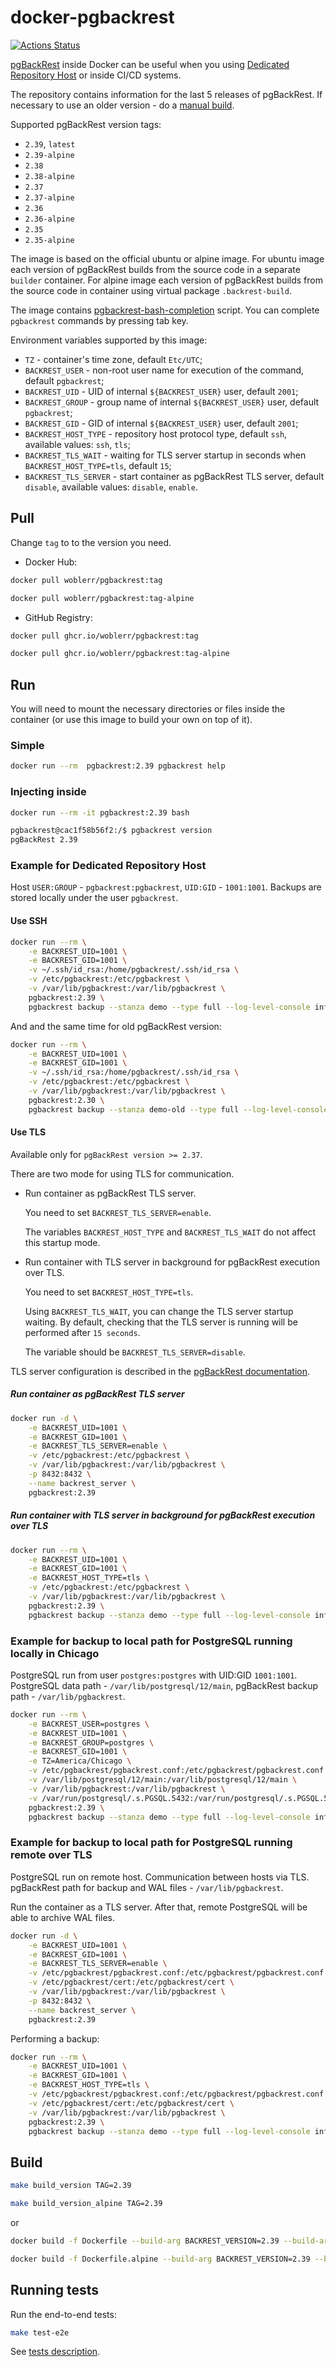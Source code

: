 # docker-pgbackrest

[![Actions Status](https://github.com/woblerr/docker-pgbackrest/workflows/build/badge.svg)](https://github.com/woblerr/docker-pgbackrest/actions)

[pgBackRest](https://pgbackrest.org/) inside Docker can be useful when you using [Dedicated Repository Host](https://pgbackrest.org/user-guide.html#repo-host) or inside CI/CD systems.

The repository contains information for the last 5 releases of pgBackRest. If necessary to use an older version -  do a [manual build](#build).

Supported pgBackRest version tags:

* `2.39`, `latest`
* `2.39-alpine`
* `2.38`
* `2.38-alpine`
* `2.37`
* `2.37-alpine`
* `2.36`
* `2.36-alpine`
* `2.35`
* `2.35-alpine`

The image is based on the official ubuntu or alpine image. For ubuntu image each version of pgBackRest builds from the source code in a separate `builder` container. For alpine image each version of pgBackRest builds from the source code in container using virtual package `.backrest-build`.

The image contains [pgbackrest-bash-completion](https://github.com/woblerr/pgbackrest-bash-completion) script. You can complete `pgbackrest` commands by pressing tab key.

Environment variables supported by this image:

* `TZ` - container's time zone, default `Etc/UTC`;
* `BACKREST_USER` - non-root user name for execution of the command, default `pgbackrest`;
* `BACKREST_UID` - UID of internal `${BACKREST_USER}` user, default `2001`;
* `BACKREST_GROUP` - group name of internal `${BACKREST_USER}` user, default `pgbackrest`;
* `BACKREST_GID` - GID of internal `${BACKREST_USER}` user, default `2001`;
* `BACKREST_HOST_TYPE` - repository host protocol type, default `ssh`, available values: `ssh`, `tls`;
* `BACKREST_TLS_WAIT` - waiting for TLS server startup in seconds when `BACKREST_HOST_TYPE=tls`, default `15`;
* `BACKREST_TLS_SERVER` - start container as pgBackRest TLS server, default `disable`, available values: `disable`, `enable`.

## Pull

Change `tag` to to the version you need.

* Docker Hub:

```bash
docker pull woblerr/pgbackrest:tag
```

```bash
docker pull woblerr/pgbackrest:tag-alpine
```

* GitHub Registry:

```bash
docker pull ghcr.io/woblerr/pgbackrest:tag
```

```bash
docker pull ghcr.io/woblerr/pgbackrest:tag-alpine
```

## Run

You will need to mount the necessary directories or files inside the container (or use this image to build your own on top of it).

### Simple

```bash
docker run --rm  pgbackrest:2.39 pgbackrest help
```

### Injecting inside

```bash
docker run --rm -it pgbackrest:2.39 bash

pgbackrest@cac1f58b56f2:/$ pgbackrest version
pgBackRest 2.39
```

### Example for Dedicated Repository Host

Host `USER:GROUP` - `pgbackrest:pgbackrest`, `UID:GID` - `1001:1001`. Backups are stored locally under the user `pgbackrest`.

#### Use SSH

```bash
docker run --rm \
    -e BACKREST_UID=1001 \
    -e BACKREST_GID=1001 \
    -v ~/.ssh/id_rsa:/home/pgbackrest/.ssh/id_rsa \
    -v /etc/pgbackrest:/etc/pgbackrest \
    -v /var/lib/pgbackrest:/var/lib/pgbackrest \
    pgbackrest:2.39 \
    pgbackrest backup --stanza demo --type full --log-level-console info
```

And and the same time for old pgBackRest version:

```bash
docker run --rm \
    -e BACKREST_UID=1001 \
    -e BACKREST_GID=1001 \
    -v ~/.ssh/id_rsa:/home/pgbackrest/.ssh/id_rsa \
    -v /etc/pgbackrest:/etc/pgbackrest \
    -v /var/lib/pgbackrest:/var/lib/pgbackrest \
    pgbackrest:2.30 \
    pgbackrest backup --stanza demo-old --type full --log-level-console info
```

#### Use TLS

Available only for `pgBackRest version >= 2.37`.

There are two mode for using TLS for communication.
* Run container as pgBackRest TLS server.
  
  You need to set `BACKREST_TLS_SERVER=enable`.

  The variables `BACKREST_HOST_TYPE` and `BACKREST_TLS_WAIT` do not affect this startup mode.

* Run container with TLS server in background for pgBackRest execution over TLS.
  
  You need to set `BACKREST_HOST_TYPE=tls`.

  Using `BACKREST_TLS_WAIT`, you can change the TLS server startup waiting. By default, checking that the TLS server is running will be performed after `15 seconds`.

  The variable should be `BACKREST_TLS_SERVER=disable`.

TLS server configuration is described in the [pgBackRest documentation](https://pgbackrest.org/user-guide-rhel.html#repo-host/config).

##### Run container as pgBackRest TLS server

```bash
docker run -d \
    -e BACKREST_UID=1001 \
    -e BACKREST_GID=1001 \
    -e BACKREST_TLS_SERVER=enable \
    -v /etc/pgbackrest:/etc/pgbackrest \
    -v /var/lib/pgbackrest:/var/lib/pgbackrest \
    -p 8432:8432 \
    --name backrest_server \
    pgbackrest:2.39
```

##### Run container with TLS server in background for pgBackRest execution over TLS

```bash
docker run --rm \
    -e BACKREST_UID=1001 \
    -e BACKREST_GID=1001 \
    -e BACKREST_HOST_TYPE=tls \
    -v /etc/pgbackrest:/etc/pgbackrest \
    -v /var/lib/pgbackrest:/var/lib/pgbackrest \
    pgbackrest:2.39 \
    pgbackrest backup --stanza demo --type full --log-level-console info
```

### Example for backup to local path for PostgreSQL running locally in Chicago

PostgreSQL run from user `postgres:postgres` with UID:GID `1001:1001`. PostgreSQL data path - `/var/lib/postgresql/12/main`, pgBackRest backup path - `/var/lib/pgbackrest`.

```bash
docker run --rm \
    -e BACKREST_USER=postgres \
    -e BACKREST_UID=1001 \
    -e BACKREST_GROUP=postgres \
    -e BACKREST_GID=1001 \
    -e TZ=America/Chicago \
    -v /etc/pgbackrest/pgbackrest.conf:/etc/pgbackrest/pgbackrest.conf \
    -v /var/lib/postgresql/12/main:/var/lib/postgresql/12/main \
    -v /var/lib/pgbackrest:/var/lib/pgbackrest \
    -v /var/run/postgresql/.s.PGSQL.5432:/var/run/postgresql/.s.PGSQL.5432 \
    pgbackrest:2.39 \
    pgbackrest backup --stanza demo --type full --log-level-console info
```

### Example for backup to local path for PostgreSQL running remote over TLS

PostgreSQL run on remote host. Сommunication between hosts via TLS. pgBackRest path for backup and WAL files - `/var/lib/pgbackrest`.

Run the container as a TLS server. After that, remote PostgreSQL will be able to archive WAL files.

```bash
docker run -d \
    -e BACKREST_UID=1001 \
    -e BACKREST_GID=1001 \
    -e BACKREST_TLS_SERVER=enable \
    -v /etc/pgbackrest/pgbackrest.conf:/etc/pgbackrest/pgbackrest.conf \
    -v /etc/pgbackrest/cert:/etc/pgbackrest/cert \
    -v /var/lib/pgbackrest:/var/lib/pgbackrest \
    -p 8432:8432 \
    --name backrest_server \
    pgbackrest:2.39
```

Performing a backup:

```bash
docker run --rm \
    -e BACKREST_UID=1001 \
    -e BACKREST_GID=1001 \
    -e BACKREST_HOST_TYPE=tls \
    -v /etc/pgbackrest/pgbackrest.conf:/etc/pgbackrest/pgbackrest.conf \
    -v /etc/pgbackrest/cert:/etc/pgbackrest/cert \
    -v /var/lib/pgbackrest:/var/lib/pgbackrest \
    pgbackrest:2.39 \
    pgbackrest backup --stanza demo --type full --log-level-console info
```

## Build

```bash
make build_version TAG=2.39
```

```bash
make build_version_alpine TAG=2.39
```

or

```bash
docker build -f Dockerfile --build-arg BACKREST_VERSION=2.39 --build-arg BACKREST_COMPLETION_VERSION=v0.5 -t pgbackrest:2.39 .
```

```bash
docker build -f Dockerfile.alpine --build-arg BACKREST_VERSION=2.39 --build-arg BACKREST_COMPLETION_VERSION=v0.5 -t pgbackrest:2.39-alpine .
```

## Running tests

Run the end-to-end tests:

```bash
make test-e2e
```

See [tests description](./e2e_tests/README.md).